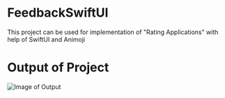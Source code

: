 # FeedbackSwiftUI
This project can be used for implementation of "Rating Applications" with help of SwiftUI and Animoji

# Output of Project
![Image of Output](https://github.com/TheAppWizard/FeedbackSwiftUI/blob/main/output.png)
